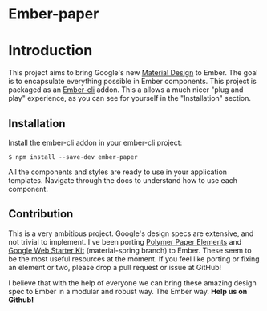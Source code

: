 # Ember-paper

# Introduction

This project aims to bring Google's new [Material Design](https://www.google.com/design/spec/material-design/introduction.html) to Ember. The goal is to encapsulate everything possible in Ember components. This project is packaged as an [Ember-cli](http://www.ember-cli.com/) addon. This a allows a much nicer "plug and play" experience, as you can see for yourself in the "Installation" section.

## Installation

Install the ember-cli addon in your ember-cli project:

```
$ npm install --save-dev ember-paper
```

All the components and styles are ready to use in your application templates.
Navigate through the docs to understand how to use each component.

## Contribution

This is a very ambitious project. Google's design specs are extensive, and not trivial to implement. I've been porting [Polymer Paper Elements](https://www.polymer-project.org/docs/elements/paper-elements.html) and [Google Web Starter Kit](https://github.com/google/web-starter-kit/tree/material-sprint) (material-spring branch) to Ember. These seem to be the most useful resources at the moment. If you feel like porting or fixing an element or two, please drop a pull request or issue at GitHub!


I believe that with the help of everyone we can bring these amazing design spec to Ember in a modular and robust way. The Ember way. **Help us on Github!**
